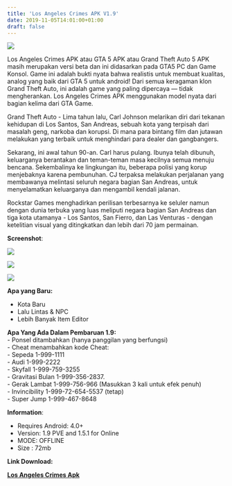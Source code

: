 ```yaml
---
title: 'Los Angeles Crimes APK V1.9'
date: 2019-11-05T14:01:00+01:00
draft: false
---
```


[![](https://1.bp.blogspot.com/-lcIiZIpvdhA/XcFw3xAI5dI/AAAAAAAAAlw/voRCsQLiyL8F_z4ONgpnD7zzAigaJ9aGgCLcBGAsYHQ/s320/GTA5-android-655x368-picsay.jpg)](https://1.bp.blogspot.com/-lcIiZIpvdhA/XcFw3xAI5dI/AAAAAAAAAlw/voRCsQLiyL8F_z4ONgpnD7zzAigaJ9aGgCLcBGAsYHQ/s1600/GTA5-android-655x368-picsay.jpg)

  
  
Los Angeles Crimes APK atau GTA 5 APK atau Grand Theft Auto 5 APK masih merupakan versi beta dan ini didasarkan pada GTA5 PC dan Game Konsol. Game ini adalah bukti nyata bahwa realistis untuk membuat kualitas, analog yang baik dari GTA 5 untuk android! Dari semua keragaman klon Grand Theft Auto, ini adalah game yang paling dipercaya — tidak mengherankan. Los Angeles Crimes APK menggunakan model nyata dari bagian kelima dari GTA Game.  
  
Grand Theft Auto - Lima tahun lalu, Carl Johnson melarikan diri dari tekanan kehidupan di Los Santos, San Andreas, sebuah kota yang terpisah dari masalah geng, narkoba dan korupsi. Di mana para bintang film dan jutawan melakukan yang terbaik untuk menghindari para dealer dan gangbangers.  
  
Sekarang, ini awal tahun 90-an. Carl harus pulang. Ibunya telah dibunuh, keluarganya berantakan dan teman-teman masa kecilnya semua menuju bencana. Sekembalinya ke lingkungan itu, beberapa polisi yang korup menjebaknya karena pembunuhan. CJ terpaksa melakukan perjalanan yang membawanya melintasi seluruh negara bagian San Andreas, untuk menyelamatkan keluarganya dan mengambil kendali jalanan.  
  
Rockstar Games menghadirkan perilisan terbesarnya ke seluler namun dengan dunia terbuka yang luas meliputi negara bagian San Andreas dan tiga kota utamanya - Los Santos, San Fierro, dan Las Venturas - dengan ketelitian visual yang ditingkatkan dan lebih dari 70 jam permainan.  
  
  
**Screenshot**:  
  

[![](https://1.bp.blogspot.com/-QoCTegQkCwo/XcFxEsEMBfI/AAAAAAAAAl0/d6adcBrcJmY6crWyMoR3Pkg_l7xwRKo7gCLcBGAsYHQ/s320/GTA5-Unity-Android-apk-655x370-picsay.jpg)](https://1.bp.blogspot.com/-QoCTegQkCwo/XcFxEsEMBfI/AAAAAAAAAl0/d6adcBrcJmY6crWyMoR3Pkg_l7xwRKo7gCLcBGAsYHQ/s1600/GTA5-Unity-Android-apk-655x370-picsay.jpg)

  

[![](https://1.bp.blogspot.com/-uQTfjgrZsPI/XcFxVpN968I/AAAAAAAAAmA/e21zazXMV488Qzu9efslpNn27337U8TTACLcBGAsYHQ/s320/GTA5-android-apki-655x367-picsay.jpg)](https://1.bp.blogspot.com/-uQTfjgrZsPI/XcFxVpN968I/AAAAAAAAAmA/e21zazXMV488Qzu9efslpNn27337U8TTACLcBGAsYHQ/s1600/GTA5-android-apki-655x367-picsay.jpg)

  

[![](https://1.bp.blogspot.com/-gGCPAriZbsE/XcFxZgnoFiI/AAAAAAAAAmE/AO-Z_w8D4wwttMKitoPtKfLmHEKyeKxdwCLcBGAsYHQ/s320/GTA5-android-mod-apk-picsay.jpg)](https://1.bp.blogspot.com/-gGCPAriZbsE/XcFxZgnoFiI/AAAAAAAAAmE/AO-Z_w8D4wwttMKitoPtKfLmHEKyeKxdwCLcBGAsYHQ/s1600/GTA5-android-mod-apk-picsay.jpg)

  
  
**Apa yang Baru:**  
  

*   Kota Baru
*   Lalu Lintas & NPC
*   Lebih Banyak Item Editor

  
  
**Apa Yang Ada Dalam Pembaruan 1.9:**  
\- Ponsel ditambahkan (hanya panggilan yang berfungsi)  
\- Cheat menambahkan kode Cheat:  
\- Sepeda 1-999-1111  
\- Audi 1-999-2222  
\- Skyfall 1-999-759-3255  
\- Gravitasi Bulan 1-999-356-2837.  
\- Gerak Lambat 1-999-756-966 (Masukkan 3 kali untuk efek penuh)  
\- Invincibility 1-999-72-654-5537 (tetap)  
\- Super Jump 1-999-467-8648  
  
**Information**:  
  

*   Requires Android: 4.0+
*   Version: 1.9 PVE and 1.5.1 for Online
*   MODE: OFFLINE
*   Size : 72mb

**Link Download:**

**[Los Angeles Crimes Apk](https://safeku.com/fqZo8y)**